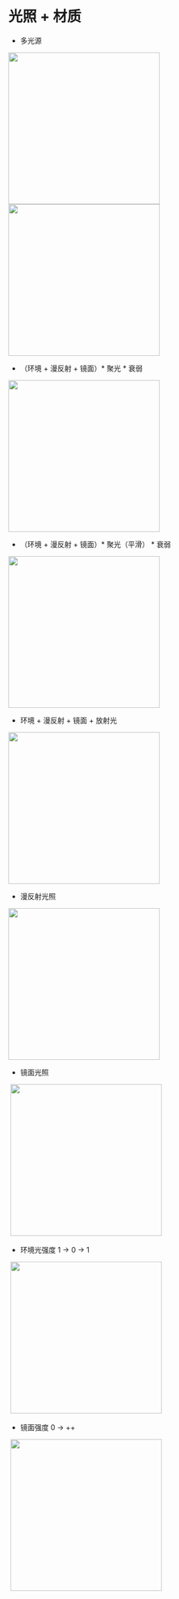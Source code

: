 # 光照 + 材质

* 多光源
<div>
  <img src="https://github.com/GitHub-bigT/openGL-study/blob/master/opengl-light/opengl-light/images/more-light.png" width="300px"/>
</div>
<div>
  <img src="https://github.com/GitHub-bigT/openGL-study/blob/master/opengl-light/opengl-light/images/more-light-all.png" width="300px"/>
</div>

* （环境 + 漫反射 + 镜面）* 聚光 * 衰弱
<div>
  <img src="https://github.com/GitHub-bigT/openGL-study/blob/master/opengl-light/opengl-light/images/light-spotlight.png" width="300px"/>
</div>

* （环境 + 漫反射 + 镜面）* 聚光（平滑） * 衰弱

<div>
  <img src="https://github.com/GitHub-bigT/openGL-study/blob/master/opengl-light/opengl-light/images/light-spotlight-intensity.png" width="300px"/>
</div>


* 环境 + 漫反射 + 镜面 + 放射光
<div>
  <img src="https://github.com/GitHub-bigT/openGL-study/blob/master/opengl-light/opengl-light/images/emission.png" width="300px"/>
</div>

* 漫反射光照
<div>
  <img src="https://github.com/GitHub-bigT/openGL-study/blob/master/opengl-light/opengl-light/images/light.gif" width="300px"/>
</div>

* 镜面光照
<div>
  <img src="https://github.com/GitHub-bigT/openGL-study/blob/master/opengl-light/opengl-light/images/light-specular.gif" width="300px"/>
</div>

* 环境光强度 1 -> 0 -> 1
<div>
  <img src="https://github.com/GitHub-bigT/openGL-study/blob/master/opengl-light/opengl-light/images/light-ambientStrength.gif" width="300px"/>
</div>

* 镜面强度 0 -> ++
<div>
  <img src="https://github.com/GitHub-bigT/openGL-study/blob/master/opengl-light/opengl-light/images/light-specularStrength.gif" width="300px"/>
</div>
